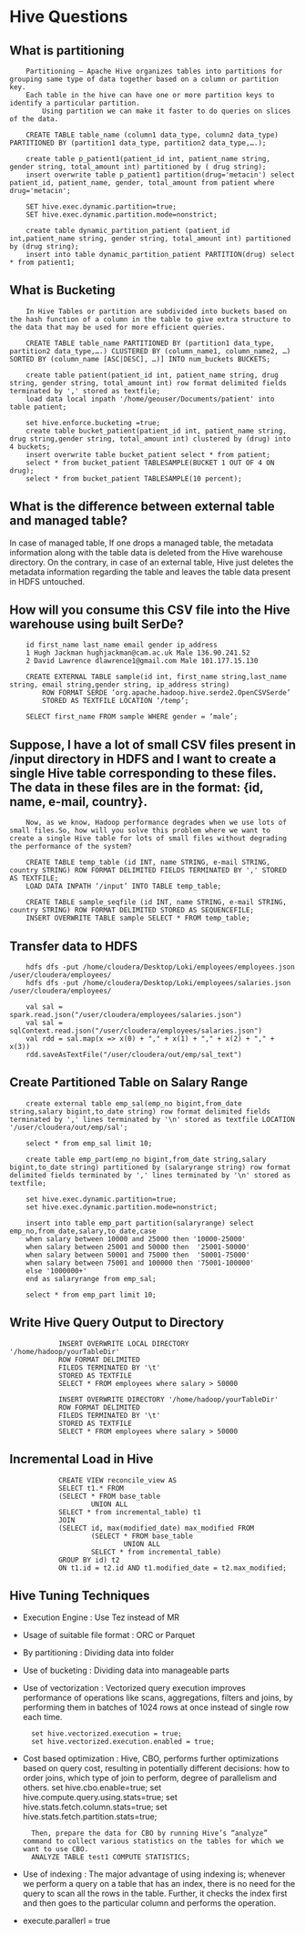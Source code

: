 # Hive Questions

## What is partitioning
        Partitioning – Apache Hive organizes tables into partitions for grouping same type of data together based on a column or partition key. 
        Each table in the hive can have one or more partition keys to identify a particular partition.
            Using partition we can make it faster to do queries on slices of the data.

        CREATE TABLE table_name (column1 data_type, column2 data_type) PARTITIONED BY (partition1 data_type, partition2 data_type,….);
        
        create table p_patient1(patient_id int, patient_name string, gender string, total_amount int) partitioned by ( drug string);
        insert overwrite table p_patient1 partition(drug='metacin') select patient_id, patient_name, gender, total_amount from patient where drug='metacin';

        SET hive.exec.dynamic.partition=true;
        SET hive.exec.dynamic.partition.mode=nonstrict;
        
        create table dynamic_partition_patient (patient_id int,patient_name string, gender string, total_amount int) partitioned by (drug string);
        insert into table dynamic_partition_patient PARTITION(drug) select * from patient1;

## What is Bucketing
        In Hive Tables or partition are subdivided into buckets based on the hash function of a column in the table to give extra structure to the data that may be used for more efficient queries.

        CREATE TABLE table_name PARTITIONED BY (partition1 data_type, partition2 data_type,….) CLUSTERED BY (column_name1, column_name2, …) SORTED BY (column_name [ASC|DESC], …)] INTO num_buckets BUCKETS;

        create table patient(patient_id int, patient_name string, drug string, gender string, total_amount int) row format delimited fields terminated by ',' stored as textfile;
        load data local inpath '/home/geouser/Documents/patient' into table patient;
        
        set hive.enforce.bucketing =true;
        create table bucket_patient(patient_id int, patient_name string, drug string,gender string, total_amount int) clustered by (drug) into 4 buckets;
        insert overwrite table bucket_patient select * from patient;
        select * from bucket_patient TABLESAMPLE(BUCKET 1 OUT OF 4 ON drug);
        select * from bucket_patient TABLESAMPLE(10 percent);


## What is the difference between external table and managed table?
In case of managed table, If one drops a managed table, the metadata information along with the table data is deleted from the Hive warehouse directory.
On the contrary, in case of an external table, Hive just deletes the metadata information regarding the table and leaves the table data present in HDFS untouched. 

## How will you consume this CSV file into the Hive warehouse using built SerDe?
        id first_name last_name email gender ip_address
        1 Hugh Jackman hughjackman@cam.ac.uk Male 136.90.241.52
        2 David Lawrence dlawrence1@gmail.com Male 101.177.15.130        
        
        CREATE EXTERNAL TABLE sample(id int, first_name string,last_name string, email string,gender string, ip_address string) 
            ROW FORMAT SERDE ‘org.apache.hadoop.hive.serde2.OpenCSVSerde’ 
            STORED AS TEXTFILE LOCATION ‘/temp’;

        SELECT first_name FROM sample WHERE gender = ‘male’;

##  Suppose, I have a lot of small CSV files present in /input directory in HDFS and I want to create a single Hive table corresponding to these files. The data in these files are in the format: {id, name, e-mail, country}. 
        Now, as we know, Hadoop performance degrades when we use lots of small files.So, how will you solve this problem where we want to create a single Hive table for lots of small files without degrading the performance of the system?

        CREATE TABLE temp_table (id INT, name STRING, e-mail STRING, country STRING) ROW FORMAT DELIMITED FIELDS TERMINATED BY ',' STORED AS TEXTFILE;
        LOAD DATA INPATH ‘/input’ INTO TABLE temp_table;
        
        CREATE TABLE sample_seqfile (id INT, name STRING, e-mail STRING, country STRING) ROW FORMAT DELIMITED STORED AS SEQUENCEFILE;
        INSERT OVERWRITE TABLE sample SELECT * FROM temp_table;


## Transfer data to HDFS
        hdfs dfs -put /home/cloudera/Desktop/Loki/employees/employees.json /user/cloudera/employees/
        hdfs dfs -put /home/cloudera/Desktop/Loki/employees/salaries.json /user/cloudera/employees/
        
        val sal = spark.read.json("/user/cloudera/employees/salaries.json")
        val sal = sqlContext.read.json("/user/cloudera/employees/salaries.json")
        val rdd = sal.map(x => x(0) + "," + x(1) + "," + x(2) + "," + x(3))
        rdd.saveAsTextFile("/user/cloudera/out/emp/sal_text")

## Create Partitioned Table on Salary Range
        create external table emp_sal(emp_no bigint,from_date string,salary bigint,to_date string) row format delimited fields terminated by ',' lines terminated by '\n' stored as textfile LOCATION '/user/cloudera/out/emp/sal';

        select * from emp_sal limit 10;

        create table emp_part(emp_no bigint,from_date string,salary bigint,to_date string) partitioned by (salaryrange string) row format delimited fields terminated by ',' lines terminated by '\n' stored as textfile;

        set hive.exec.dynamic.partition=true;
        set hive.exec.dynamic.partition.mode=nonstrict;

        insert into table emp_part partition(salaryrange) select emp_no,from_date,salary,to_date,case
        when salary between 10000 and 25000 then '10000-25000'
        when salary between 25001 and 50000 then  '25001-50000'
        when salary between 50001 and 75000 then  '50001-75000'
        when salary between 75001 and 100000 then '75001-100000'
        else '1000000+' 
        end as salaryrange from emp_sal;

        select * from emp_part limit 10;



## Write Hive Query Output to Directory
                INSERT OVERWRITE LOCAL DIRECTORY '/home/hadoop/yourTableDir'
                ROW FORMAT DELIMITED
                FILEDS TERMINATED BY '\t'
                STORED AS TEXTFILE
                SELECT * FROM employees where salary > 50000

                INSERT OVERWRITE DIRECTORY '/home/hadoop/yourTableDir'
                ROW FORMAT DELIMITED
                FILEDS TERMINATED BY '\t'
                STORED AS TEXTFILE
                SELECT * FROM employees where salary > 50000


## Incremental Load in Hive
                CREATE VIEW reconcile_view AS
                SELECT t1.* FROM
                (SELECT * FROM base_table
                        UNION ALL
                SELECT * from incremental_table) t1
                JOIN
                (SELECT id, max(modified_date) max_modified FROM
                        (SELECT * FROM base_table
                                UNION ALL
                        SELECT * from incremental_table)
                GROUP BY id) t2
                ON t1.id = t2.id AND t1.modified_date = t2.max_modified;

## Hive Tuning Techniques
* Execution Engine : Use Tez instead of MR
* Usage of suitable file format : ORC or Parquet
* By partitioning : Dividing data into folder
* Use of bucketing : Dividing data into manageable parts
* Use of vectorization : Vectorized query execution improves performance of operations like scans, aggregations, filters and joins, by performing them in batches of 1024 rows at once instead of single row each time.

        set hive.vectorized.execution = true;
        set hive.vectorized.execution.enabled = true;

* Cost based optimization : Hive, CBO, performs further optimizations based on query cost, resulting in potentially different decisions: how to order joins, which type of join to perform, degree of parallelism and others.
        set hive.cbo.enable=true;
        set hive.compute.query.using.stats=true;
        set hive.stats.fetch.column.stats=true;
        set hive.stats.fetch.partition.stats=true;
        
        Then, prepare the data for CBO by running Hive’s “analyze” command to collect various statistics on the tables for which we want to use CBO.
        ANALYZE TABLE test1 COMPUTE STATISTICS;

* Use of indexing :
        The major advantage of using indexing is; whenever we perform a query on a table that has an index, there is no need for the query to scan all the rows in the table. Further, it checks the index first and then goes to the particular column and performs the operation.
* execute.parallerl = true
